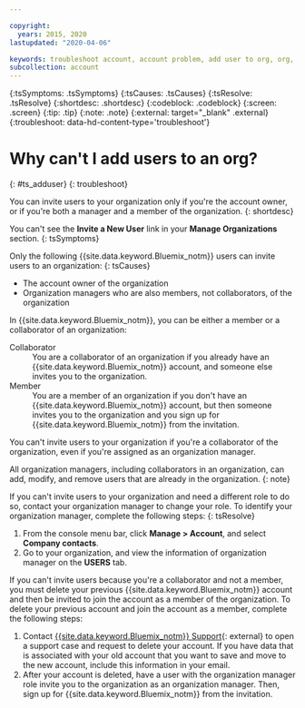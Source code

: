 ```yaml
---

copyright:
  years: 2015, 2020
lastupdated: "2020-04-06"

keywords: troubleshoot account, account problem, add user to org, org, invite user to org
subcollection: account
---
```


{:tsSymptoms: .tsSymptoms}
{:tsCauses: .tsCauses}
{:tsResolve: .tsResolve}
{:shortdesc: .shortdesc}
{:codeblock: .codeblock}
{:screen: .screen}
{:tip: .tip}
{:note: .note}
{:external: target="_blank" .external}
{:troubleshoot: data-hd-content-type='troubleshoot'}

# Why can't I add users to an org?
{: #ts_adduser}
{: troubleshoot}

You can invite users to your organization only if you're the account owner, or if you're both a manager and a member of the organization.
{: shortdesc}

You can't see the **Invite a New User** link in your **Manage Organizations** section.
{: tsSymptoms}

Only the following {{site.data.keyword.Bluemix_notm}} users can invite users to an organization:
{: tsCauses}
  * The account owner of the organization
  * Organization managers who are also members, not collaborators, of the organization

In {{site.data.keyword.Bluemix_notm}}, you can be either a member or a collaborator of an organization:

<dl><dt>Collaborator</dt>
<dd>You are a collaborator of an organization if you already have an {{site.data.keyword.Bluemix_notm}} account, and someone else invites you to the organization.</dd>
<dt>Member</dt>
<dd>You are a member of an organization if you don't have an {{site.data.keyword.Bluemix_notm}} account, but then someone invites you to the organization and you sign up for {{site.data.keyword.Bluemix_notm}} from the invitation.</dd>
</dl>

You can't invite users to your organization if you're a collaborator of the organization, even if you're assigned as an organization manager.

All organization managers, including collaborators in an organization, can add, modify, and remove users that are already in the organization.
{: note}

If you can't invite users to your organization and need a different role to do so, contact your organization manager to change your role. To identify your organization manager, complete the following steps:
{: tsResolve}

  1. From the console menu bar, click **Manage > Account**, and select **Company contacts**.
  2. Go to your organization, and view the information of organization manager on the **USERS** tab.  

If you can't invite users because you're a collaborator and not a member, you must delete your previous {{site.data.keyword.Bluemix_notm}} account and then be invited to join the account as a member of the organization. To delete your previous account and join the account as a member, complete the following steps:

  1. Contact [{{site.data.keyword.Bluemix_notm}} Support](https://cloud.ibm.com/unifiedsupport/supportcenter){: external} to open a support case and request to delete your account. If you have data that is associated with your old account that you want to save and move to the new account, include this information in your email.
  2. After your account is deleted, have a user with the organization manager role invite you to the organization as an organization manager. Then, sign up for {{site.data.keyword.Bluemix_notm}} from the invitation.